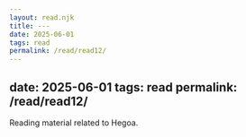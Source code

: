```yaml
---
layout: read.njk
title: ---
date: 2025-06-01
tags: read
permalink: /read/read12/
---
```


date: 2025-06-01
tags: read
permalink: /read/read12/
---

Reading material related to Hegoa.
